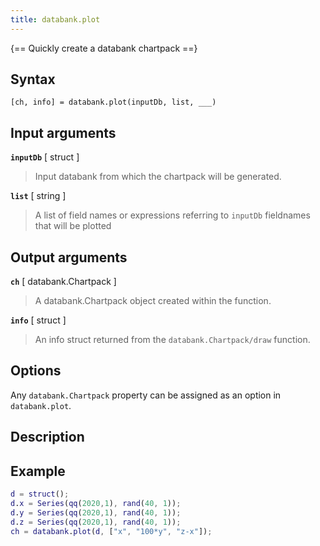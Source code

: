 ```yaml
---
title: databank.plot
---
```


{== Quickly create a databank chartpack ==}


## Syntax

    [ch, info] = databank.plot(inputDb, list, ___)


## Input arguments 

__`inputDb`__ [ struct ]
> 
> Input databank from which the chartpack will be generated.
> 

__`list`__ [ string ]
> 
> A list of field names or expressions referring to `inputDb` fieldnames
> that will be plotted
> 

## Output arguments

__`ch`__ [ databank.Chartpack ]
> 
> A databank.Chartpack object created within the function.
> 

__`info`__ [ struct ]
> 
> An info struct returned from the `databank.Chartpack/draw` function.
> 

## Options

Any `databank.Chartpack` property can be assigned as an option in
`databank.plot`.


## Description


## Example

```matlab
d = struct();
d.x = Series(qq(2020,1), rand(40, 1));
d.y = Series(qq(2020,1), rand(40, 1));
d.z = Series(qq(2020,1), rand(40, 1));
ch = databank.plot(d, ["x", "100*y", "z-x"]);
```

